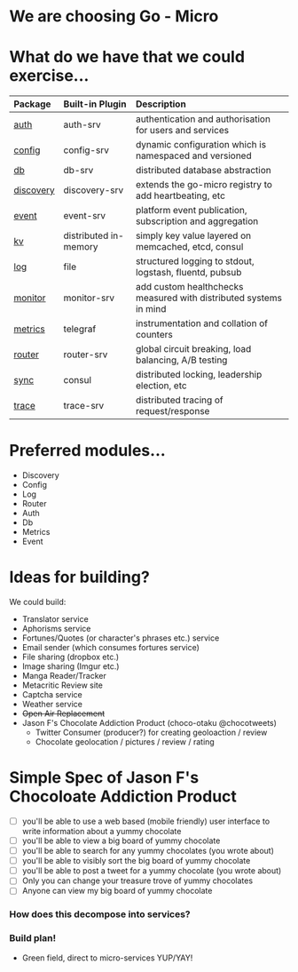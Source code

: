 # We are choosing Go - Micro

# What do we have that we could exercise...

| Package                                                               | Built-in Plugin       | Description                                                       |
|:----------------------------------------------------------------------|:----------------------|:------------------------------------------------------------------|
| [auth](https://godoc.org/github.com/micro/go-platform/auth)           | auth-srv              | authentication and authorisation for users and services           |
| [config](https://godoc.org/github.com/micro/go-platform/config)       | config-srv            | dynamic configuration which is namespaced and versioned           |
| [db](https://godoc.org/github.com/micro/go-platform/db)               | db-srv                | distributed database abstraction                                  |
| [discovery](https://godoc.org/github.com/micro/go-platform/discovery) | discovery-srv         | extends the go-micro registry to add heartbeating, etc            |
| [event](https://godoc.org/github.com/micro/go-platform/event)         | event-srv             | platform event publication, subscription and aggregation          |
| [kv](https://godoc.org/github.com/micro/go-platform/kv)               | distributed in-memory | simply key value layered on memcached, etcd, consul               |
| [log](https://godoc.org/github.com/micro/go-platform/log)             | file                  | structured logging to stdout, logstash, fluentd, pubsub           |
| [monitor](https://godoc.org/github.com/micro/go-platform/monitor)     | monitor-srv           | add custom healthchecks measured with distributed systems in mind |
| [metrics](https://godoc.org/github.com/micro/go-platform/metrics)     | telegraf              | instrumentation and collation of counters                         |
| [router](https://godoc.org/github.com/micro/go-platform/router)       | router-srv            | global circuit breaking, load balancing, A/B testing              |
| [sync](https://godoc.org/github.com/micro/go-platform/sync)           | consul                | distributed locking, leadership election, etc                     |
| [trace](https://godoc.org/github.com/micro/go-platform/trace)         | trace-srv             | distributed tracing of request/response                           |

# Preferred modules...

- Discovery
- Config
- Log
- Router
- Auth
- Db
- Metrics
- Event

# Ideas for building?

We could build:

- Translator service
- Aphorisms service
- Fortunes/Quotes (or character's phrases etc.) service
- Email sender (which consumes fortures service)
- File sharing (dropbox etc.)
- Image sharing (Imgur etc.)
- Manga Reader/Tracker
- Metacritic Review site
- Captcha service
- Weather service
- ~~Open Air Replacement~~
- Jason F's Chocolate Addiction Product (choco-otaku @chocotweets)
    - Twitter Consumer (producer?) for creating geoloaction / review
    - Chocolate geolocation / pictures / review / rating

# Simple Spec of Jason F's Chocoloate Addiction Product

- [ ] you'll be able to use a web based (mobile friendly) user interface to write information about a yummy chocolate
- [ ] you'll be able to view a big board of yummy chocolate
- [ ] you'll be able to search for any yummy chocolates (you wrote about)
- [ ] you'll be able to visibly sort the big board of yummy chocolate
- [ ] you'll be able to post a tweet for a yummy chocolate (you wrote about)
- [ ] Only you can change your treasure trove of yummy chocolates
- [ ] Anyone can view my big board of yummy chocolate

### How does this decompose into services?


### Build plan!

- Green field, direct to micro-services YUP/YAY!

